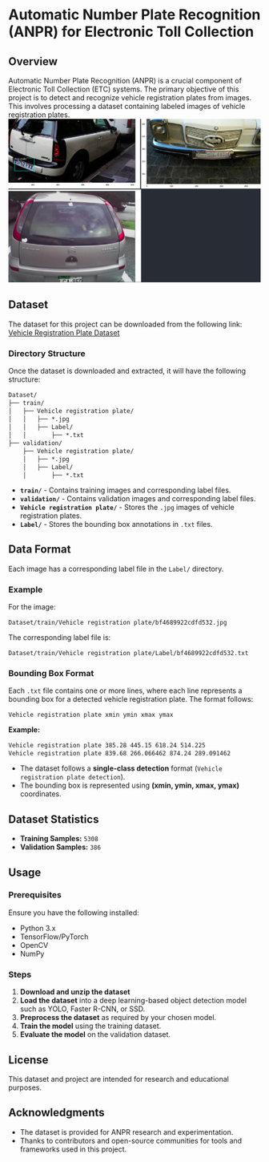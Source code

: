 # Automatic Number Plate Recognition (ANPR) for Electronic Toll Collection

## Overview
Automatic Number Plate Recognition (ANPR) is a crucial component of Electronic Toll Collection (ETC) systems. The primary objective of this project is to detect and recognize vehicle registration plates from images. This involves processing a dataset containing labeled images of vehicle registration plates.
![Alt text](NPL-detection.png)

## Dataset
The dataset for this project can be downloaded from the following link:
[Vehicle Registration Plate Dataset](https://www.dropbox.com/s/k81ljpmzy3fgtx9/Dataset.zip?dl=1)

### Directory Structure
Once the dataset is downloaded and extracted, it will have the following structure:

```plaintext
Dataset/
├── train/
│   ├── Vehicle registration plate/
│   │   ├── *.jpg
│   │   ├── Label/
│   │       ├── *.txt
├── validation/
    ├── Vehicle registration plate/
    │   ├── *.jpg
    │   ├── Label/
    │       ├── *.txt
```

- **`train/`** - Contains training images and corresponding label files.
- **`validation/`** - Contains validation images and corresponding label files.
- **`Vehicle registration plate/`** - Stores the `.jpg` images of vehicle registration plates.
- **`Label/`** - Stores the bounding box annotations in `.txt` files.

## Data Format
Each image has a corresponding label file in the `Label/` directory.

### Example
For the image:
```
Dataset/train/Vehicle registration plate/bf4689922cdfd532.jpg
```
The corresponding label file is:
```
Dataset/train/Vehicle registration plate/Label/bf4689922cdfd532.txt
```

### Bounding Box Format
Each `.txt` file contains one or more lines, where each line represents a bounding box for a detected vehicle registration plate. The format follows:

```plaintext
Vehicle registration plate xmin ymin xmax ymax
```

**Example:**
```plaintext
Vehicle registration plate 385.28 445.15 618.24 514.225
Vehicle registration plate 839.68 266.066462 874.24 289.091462
```

- The dataset follows a **single-class detection** format (`Vehicle registration plate detection`).
- The bounding box is represented using **(xmin, ymin, xmax, ymax)** coordinates.

## Dataset Statistics
- **Training Samples:** `5308`
- **Validation Samples:** `386`

## Usage
### Prerequisites
Ensure you have the following installed:
- Python 3.x
- TensorFlow/PyTorch
- OpenCV
- NumPy

### Steps
1. **Download and unzip the dataset**
2. **Load the dataset** into a deep learning-based object detection model such as YOLO, Faster R-CNN, or SSD.
3. **Preprocess the dataset** as required by your chosen model.
4. **Train the model** using the training dataset.
5. **Evaluate the model** on the validation dataset.

## License
This dataset and project are intended for research and educational purposes.

## Acknowledgments
- The dataset is provided for ANPR research and experimentation.
- Thanks to contributors and open-source communities for tools and frameworks used in this project.

